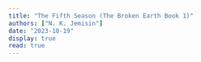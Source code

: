 ```yaml
---
title: "The Fifth Season (The Broken Earth Book 1)"
authors: ["N. K. Jemisin"]
date: "2023-10-19"
display: true
read: true
---
```


